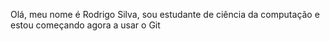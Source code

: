 Olá, meu nome é Rodrigo Silva, sou estudante de ciência da computação e estou começando agora a usar o Git